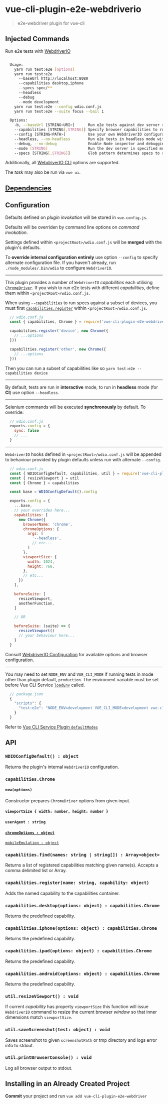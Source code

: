 # vue-cli-plugin-e2e-webdriverio

> e2e-webdriver plugin for vue-cli

## Injected Commands

Run e2e tests with [WebdriverIO](http://webdriver.io/)

```sh

  Usage:
    yarn run test:e2e [options]
    yarn run test:e2e
      --baseUrl http://localhost:8080
      --capabilities desktop,iphone
      --specs spec/**
      --headless
      --debug
      --mode development
    yarn run test:e2e --config wdio.conf.js
    yarn run test:e2e --suite focus --bail 1

  Options:
    -b, --baseUrl [STRING<URI>]      Run e2e tests against dev server running at given url. Auto starts dev server if absent.
    --capabilities [STRING[,STRING]] Specify browser capabilities to run (default: desktop)
    --config [STRING<PATH>]          Use your own WebdriverIO configuration; overrides plugin defaults (relative to <projectRoot>)
    --headless, --no-headless        Run e2e tests in headless mode without GUI (default capabilities only)
    --debug, --no-debug              Enable Node inspector and debugging tools
    --mode [STRING]                  Run the dev server in specified mode (default: production)
    --specs [STRING[,STRING]]        Glob pattern determines specs to run (relative to <projectRoot>)

```

Additionally, all [WebdriverIO CLI](https://github.com/webdriverio/webdriverio/blob/master/packages/wdio-cli/src/config.js) options are supported.

The *task* may also be run via `vue ui`.

## [Dependencies](https://github.com/piktur/vue-cli-plugin-e2e-webdriverio/network/dependencies)

## Configuration

Defaults defined on *plugin invokation* will be stored in `vue.config.js`.

Defaults will be overriden by command line options on *command invokation*.

Settings defined within `<projectRoot>/wdio.conf.js` will be **merged** with the plugin's defaults.

To **override internal configuration entirely** use option `--config` to specify alternate configuration file.
If you haven't already, run `./node_modules/.bin/wdio` to configure `WebdriverIO`.

---

This plugin provides a number of `WebdriverIO` *capabilities* each utilising [`ChromeDriver`](http://chromedriver.chromium.org/). If you wish to run e2e tests with different *capabilities*, define them within `<projectRoot>/wdio.conf.js`.

When using `--capabilities` to run specs against a subset of devices, you must first [`capabilities.register`](#capabilitiesregistername-string-capability-object) within `<projectRoot>/wdio.conf.js`.

```js
  // wdio.conf.js
  const { capabilities, Chrome } = require('vue-cli-plugin-e2e-webdriverio').capabilities

  capabilities.register('device', new Chrome({
    // ...options
  }))

  capabilities.register('other', new Chrome({
    // ...options
  }))
```

Then you can run a subset of capabilities like so `yarn test:e2e --capabilities device`

---

By default, tests are run in **interactive** mode, to run in **headless** mode (for **CI**) use option `--headless`.

---

Selenium commands will be executed **synchronously** by default. To override:

```js
  // wdio.conf.js
  exports.config = {
    sync: false
    // ...
  }
```

---

`WebdriverIO` hooks defined in `<projectRoot>/wdio.conf.js` will be appended to behaviour provided by plugin defaults unless run with alternate `--config`.

```js
  // wdio.conf.js
  const { WDIOConfigDefault, capabilities, util } = require('vue-cli-plugin-e2e-webdriverio')
  const { resizeViewport } = util
  const { Chrome } = capabilities

  const base = WDIOConfigDefault().config

  exports.config = {
    ...base,
    // your overrides here...
    capabilities: [
      new Chrome({
        browserName: 'chrome',
        chromeOptions: {
          args: [
            '--headless',
            // etc...
          ]
        },
        viewportSize: {
          width: 1024,
          height: 768,
        },
        // etc...
      })
    ],

    beforeSuite: [
      resizeViewport,
      anotherFunction,
    ]

    // OR

    beforeSuite: (suite) => {
      resizeViewport()
      // your behaviour here...
    }
  }
```

Consult [WebdriverIO Configuration](http://webdriver.io/guide/getstarted/configuration.html) for available options and browser configuration.

---

You may need to set `NODE_ENV` and `VUE_CLI_MODE` if running tests in mode other than plugin default, `production`.
The enviroment variable must be set before Vue CLI Service [`loadEnv`](https://github.com/vuejs/vue-cli/blob/dev/packages/%40vue/cli-service/lib/Service.js#L57) called.

```js
  // package.json
  {
    "scripts": {
      "test:e2e": "NODE_ENV=development VUE_CLI_MODE=development vue-cli-service test:e2e"
    }
  }
```

Refer to [Vue CLI Service Plugin `defaultModes`](https://cli.vuejs.org/dev-guide/plugin-dev.html#service-plugin)

## API

### `WDIOConfigDefault() : object`

Returns the plugin's internal `WebdriverIO` configuration.

### `capabilities.Chrome`

#### `new(options)`

Constructor prepares `ChromeDriver` options from given input.

#### `viewportSize { width: number, height: number }`

#### `userAgent : string`

#### [`chromeOptions : object`](http://chromedriver.chromium.org/capabilities)

[`mobileEmulation : object`](http://chromedriver.chromium.org/mobile-emulation)

### `capabilities.find(names: string | string[]) : Array<object>`

Returns a list of registered capabilities matching given name(s).
Accepts a comma delimited list or Array.

### `capabilities.register(name: string, capability: object)`

Adds the named capability to the capabilities container.

### `capabilities.desktop(options: object) : capabilities.Chrome`

Returns the predefined capability.

### `capabilities.iphone(options: object) : capabilities.Chrome`

Returns the predefined capability.

### `capabilities.ipad(options: object) : capabilities.Chrome`

Returns the predefined capability.

### `capabilities.android(options: object) : capabilities.Chrome`

Returns the predefined capability.

### `util.resizeViewport() : void`

If current *capability* has property `viewportSize` this function will issue `WebdriverIO` command to resize the current browser *window* so that inner dimensions match `viewportSize`.

### `util.saveScreenshot(test: object) : void`

Saves screenshot to given `screenshotPath` or tmp directory and logs error info to stdout.

### `util.printBrowserConsole() : void`

Log all browser output to stdout.

## Installing in an Already Created Project

**Commit** your project and run `vue add vue-cli-plugin-e2e-webdriver`
